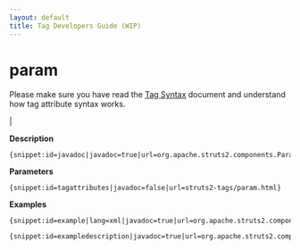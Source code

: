 ```yaml
---
layout: default
title: Tag Developers Guide (WIP)
---
```


# param


Please make sure you have read the [Tag Syntax](#PAGE_13927) document and understand how tag attribute syntax works.

| 

__Description__



~~~~~~~
{snippet:id=javadoc|javadoc=true|url=org.apache.struts2.components.Param}
~~~~~~~

__Parameters__



~~~~~~~
{snippet:id=tagattributes|javadoc=false|url=struts2-tags/param.html}
~~~~~~~

__Examples__



~~~~~~~
{snippet:id=example|lang=xml|javadoc=true|url=org.apache.struts2.components.Param}
~~~~~~~


~~~~~~~
{snippet:id=exampledescription|javadoc=true|url=org.apache.struts2.components.Param}
~~~~~~~
